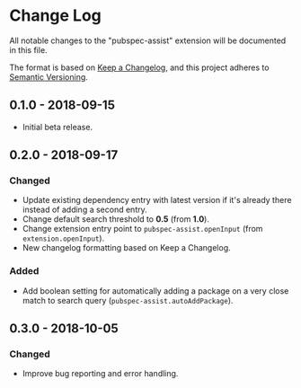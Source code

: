 # Change Log

All notable changes to the "pubspec-assist" extension will be documented in this file.

The format is based on [Keep a Changelog](https://keepachangelog.com/en/1.0.0/),
and this project adheres to [Semantic Versioning](https://semver.org/spec/v2.0.0.html).

## 0.1.0 - 2018-09-15

- Initial beta release.

## 0.2.0 - 2018-09-17

### Changed

- Update existing dependency entry with latest version if it's already there instead of adding a second entry.
- Change default search threshold to **0.5** (from **1.0**).
- Change extension entry point to `pubspec-assist.openInput` (from `extension.openInput`).
- New changelog formatting based on Keep a Changelog.

### Added

- Add boolean setting for automatically adding a package on a very close match to search query (`pubspec-assist.autoAddPackage`).

## 0.3.0 - 2018-10-05

### Changed

- Improve bug reporting and error handling.
